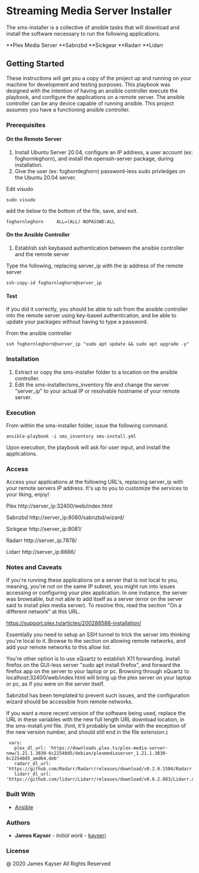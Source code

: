 # Streaming Media Server Installer

The sms-installer is a collective of ansible tasks that will download and install the software necessary to run the following applications.

**Plex Media Server
**Sabnzbd
**Sickgear
**Radarr
**Lidarr

## Getting Started

These instructions will get you a copy of the project up and running on your machine for development and testing purposes.  This playbook was
designed with the intention of having an ansible controller execute the playbook, and configure the applications on a remote server.  The ansible controller can
be any device capable of running ansible.  This project assumes you have a functioning ansible controller.

### Prerequisites

#### On the Remote Server
1. Install Ubuntu Server 20.04, configure an IP address, a user account (ex: foghornleghorn), and install the openssh-server package, during installation.
2. Give the user (ex: foghornleghorn) password-less sudo privledges on the Ubuntu 20.04 server.

Edit visudo
```
sudo visudo
```

add the below to the bottom of the file, save, and exit.
```
foghornleghorn     ALL=(ALL) NOPASSWD:ALL
```


#### On the Ansible Controller
1. Establish ssh keybased authentication between the ansible controller and the remote server

Type the following, replacing server_ip with the ip address of the remote server

```
ssh-copy-id foghornleghorn@server_ip
```

#### Test
If you did it correctly, you should be able to ssh from the ansible controller into the remote server using key-based authentication, and be able to update your packages without having to type a password. 

From the ansible controller

```
ssh foghornleghorn@server_ip "sudo apt update && sudo apt upgrade -y"
```


### Installation

1. Extract or copy the sms-installer folder to a location on the ansible controller.  
2. Edit the sms-installer/sms_inventory file and change the server "server_ip" to your actual IP or resolvable hostname of your remote server.


### Execution

From within the sms-installer folder, issue the following command.


```
ansible-playbook -i sms_inventory sms-install.yml
```

Upon execution, the playbook will ask for user input, and install the applications.


### Access
Access your applications at the following URL's, replacing server_ip with your remote servers IP address.  It's up to you to customize the services to your liking, enjoy!

Plex
http://server_ip:32400/web/index.html

Sabnzbd
http://server_ip:8080/sabnzbd/wizard/

Sickgear
http://server_ip:8081/

Radarr
http://server_ip:7878/

Lidarr
http://server_ip:8686/


### Notes and Caveats
If you're running these applications on a server that is not local to you, meaning, you're not on the same IP subnet, you might run into issues accessing or configuring your plex application.  In one instance, the server was browsable, but not able to add itself as a server (error on the server said to install plex media server).  To resolve this, read the section "On a different network" at this URL.

https://support.plex.tv/articles/200288586-installation/

Essentially you need to setup an SSH tunnel to trick the server into thinking you're local to it.  Browse to the section on allowing remote networks, and add your remote networks to this allow list. 

You're other option is to use xQuartz to establish X11 forwarding.  Install firefox on the GUI-less server "sudo apt install firefox", and forward the firefox app on the server to your laptop or pc. Browsing through xQuartz to localhost:32400/web/index.html will bring up the plex server on your laptop or pc, as if you were on the server itself.   


Sabnzbd has been templated to prevent such issues, and the configuration wizard should be accessible from remote networks.

If you want a more recent version of the software being used, replace the URL in these variables with the new full length URL download location, in the sms-install.yml file.  (hint, it'll probably be similar with the exception of the new version number, and should still end in the file extension.)

 ``` 
  vars:
    plex_dl_url: 'https://downloads.plex.tv/plex-media-server-new/1.21.1.3830-6c22540d5/debian/plexmediaserver_1.21.1.3830-6c22540d5_amd64.deb'
    radarr_dl_url: 'https://github.com/Radarr/Radarr/releases/download/v0.2.0.1504/Radarr.develop.0.2.0.1504.linux.tar.gz'
    lidarr_dl_url: 'https://github.com/lidarr/Lidarr/releases/download/v0.6.2.883/Lidarr.develop.0.6.2.883.linux.tar.gz'
```


### Built With

* [Ansible](https://www.ansible.com/)

### Authors

* **James Kayser** - *Initial work* - [kayserj](https://github.com/kayserj)

### License

@ 2020 James Kayser All Rights Reserved


